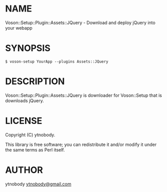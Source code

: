 # NAME

Voson::Setup::Plugin::Assets::JQuery -  Download and deploy jQuery into your webapp

# SYNOPSIS

    $ voson-setup YourApp --plugins Assets::JQuery

# DESCRIPTION

Voson::Setup::Plugin::Assets::JQuery is downloader for Voson::Setup that is downloads jQuery.

# LICENSE

Copyright (C) ytnobody.

This library is free software; you can redistribute it and/or modify
it under the same terms as Perl itself.

# AUTHOR

ytnobody <ytnobody@gmail.com>
